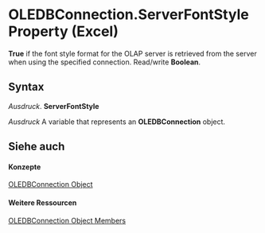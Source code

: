 
# OLEDBConnection.ServerFontStyle Property (Excel)

 **True** if the font style format for the OLAP server is retrieved from the server when using the specified connection. Read/write **Boolean**.


## Syntax

 _Ausdruck_. **ServerFontStyle**

 _Ausdruck_ A variable that represents an **OLEDBConnection** object.


## Siehe auch


#### Konzepte


[OLEDBConnection Object](f246e544-9854-8e71-a7f7-dec57dd725e4.md)
#### Weitere Ressourcen


[OLEDBConnection Object Members](http://msdn.microsoft.com/library/2f1a2f81-ee3a-1b60-8dc3-87818e1790c1%28Office.15%29.aspx)